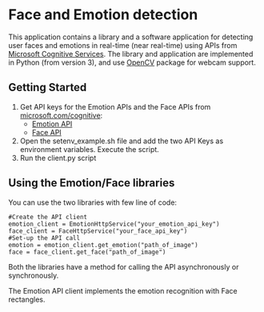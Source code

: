 Face and Emotion detection
===========

This application contains a library and a software application for detecting user faces and emotions in real-time (near real-time)
using APIs from [Microsoft Cognitive Services][].
The library and application are implemented in Python (from version 3), and use [OpenCV] package for webcam support.

[Microsoft Cognitive Services]: https://www.microsoft.com/cognitive-services
[OpenCV]: http://opencv.org/

## Getting Started

1. Get API keys for the Emotion APIs and the Face APIs from [microsoft.com/cognitive][Sign-Up]:
    - [Emotion API][]
    - [Face API][]
2. Open the setenv_example.sh file and add the two API Keys as environment variables. Execute the script.
3. Run the client.py script

[Sign-Up]:https://www.microsoft.com/cognitive-services/en-us/sign-up
[Emotion API]: https://www.microsoft.com/cognitive-services/en-us/emotion-api
[Face API]: https://www.microsoft.com/cognitive-services/en-us/face-api

## Using the Emotion/Face libraries

You can use the two libraries with few line of code:
```
#Create the API client
emotion_client = EmotionHttpService("your_emotion_api_key")
face_client = FaceHttpService("your_face_api_key")
#Set-up the API call 
emotion = emotion_client.get_emotion("path_of_image")
face = face_client.get_face("path_of_image")
```

Both the libraries have a method for calling the API asynchronously or synchronously.

The Emotion API client implements the emotion recognition with Face rectangles.


